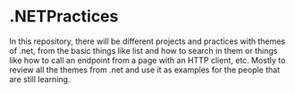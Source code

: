 # .NETPractices
In this repository, there will be different projects and practices with themes of .net, from the basic things like list and how to search in them or things like how to call an endpoint from a page with an HTTP client, etc. Mostly to review all the themes from .net and use it as examples for the people that are still learning.
